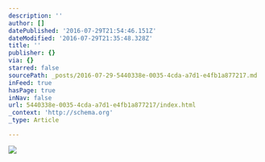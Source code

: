 ```yaml
---
description: ''
author: []
datePublished: '2016-07-29T21:54:46.151Z'
dateModified: '2016-07-29T21:35:48.328Z'
title: ''
publisher: {}
via: {}
starred: false
sourcePath: _posts/2016-07-29-5440338e-0035-4cda-a7d1-e4fb1a877217.md
inFeed: true
hasPage: true
inNav: false
url: 5440338e-0035-4cda-a7d1-e4fb1a877217/index.html
_context: 'http://schema.org'
_type: Article

---
```

![](https://the-grid-user-content.s3-us-west-2.amazonaws.com/408e357c-0e95-4d3a-884a-147d2a4a01dc.jpg)